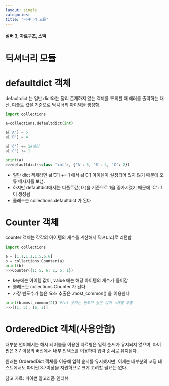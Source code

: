 ```yaml
---
layout: single
categories: 
title: "딕셔너리 모듈"
---
```

#### 실버 3, 자료구조, 스택

# 딕셔너리 모듈

# defaultdict 객체

defaultdict 는 일반 dict와는 달리 존재하지 않는 객체를 조회할 때 에러를 출력하는 대신, 디폴트 값을 기준으로 딕셔너리 아이템을 생성함.

```python
import collections

a=collections.defaultdict(int)

a['A'] = 5
a['B'] = 4

a['C'] += 1#에러
a['C'] += 1

print(a)
>>>defaultdict(<class 'int'>, {'A': 5, 'B': 4, 'C': 2})
```

- 일단 dict 객체라면 a[’C’] += 1 에서 a[’C’] 아이템이 설정되어 있지 않기 때문에 오류 메시지를 보냄.
- 하지만 defaultdict애서는 디폴트값( 0 )을 기준으로 1을 증가시켰기 때문에 ‘C’ : 1 이 생성됨
- 클래스는 collections.defaultdict 가 된다

# Counter 객체

counter 객체는 각각의 아이템의 개수를 계산해서 딕셔너리로 리턴함

```python
import collections

a = [1,1,1,1,1,5,6,6]
b = collections.Counter(a)
print(b)
>>>Counter({1: 5, 6: 2, 5: 1})
```

- key에는 아이템 값이, value 에는 해당 아이템의 개수가 들어감
- 클래스는 collections.Counter 가 된다
- 가장 빈도수가 높은 요소 추출은 .most_common() 을 이용한다

```python
print(b.most_common(2)) #(n) 숫자는 빈도가 높은 상위 n개를 추출 
>>>[(1, 5), (6, 2)]
```

# OrderedDict 객체(사용안함)

대부분 언어에서는 해시 테이블을 이용한 자료형은 입력 순서가 유지되지 않으며, 파이썬은 3.7 이상의 버전에서 내부 인덱스를 이용하여 입력 순서로 유지된다.

원래는 OrderedDict 객체를 이용해 입력 순서를 유지했지만, 이제는 대부분의 코딩 테스트에서도 파이썬 3.7이상을 지원하므로 크게 고려할 필요는 없다.

참고 자료: 파이썬 알고리즘 인터뷰<br>